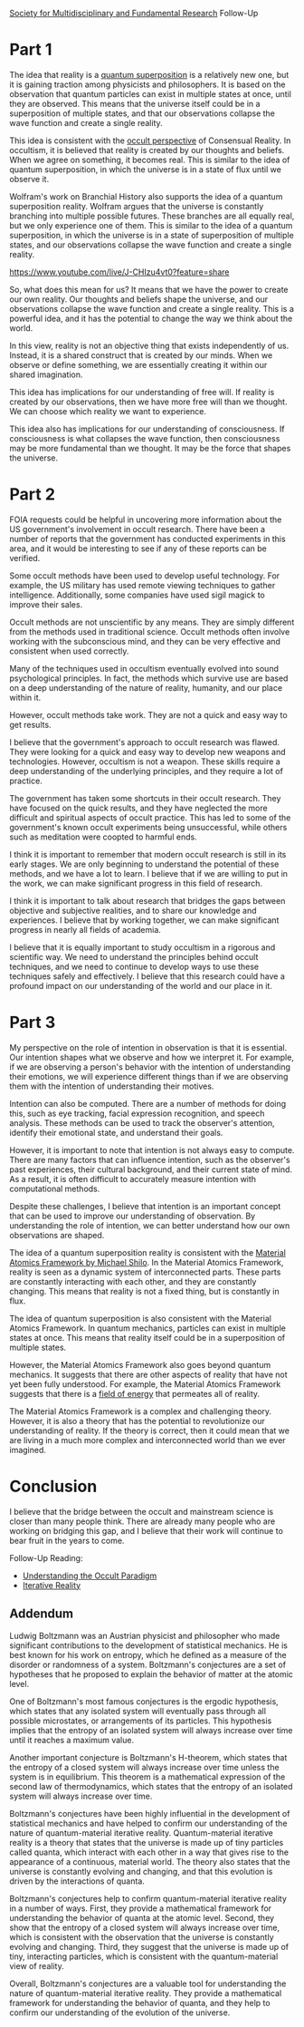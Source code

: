 [Society for Multidisciplinary and Fundamental Research](https://semf.org.es/) Follow-Up

# Part 1
The idea that reality is a [quantum superposition](https://en.m.wikipedia.org/wiki/Quantum_superposition) is a relatively new one, but it is gaining traction among physicists and philosophers. It is based on the observation that quantum particles can exist in multiple states at once, until they are observed. This means that the universe itself could be in a superposition of multiple states, and that our observations collapse the wave function and create a single reality.

This idea is consistent with the [occult perspective](https://github.com/Az-Net/Proposals/blob/main/Occult%20Paradigm.md) of Consensual Reality. In occultism, it is believed that reality is created by our thoughts and beliefs. When we agree on something, it becomes real. This is similar to the idea of quantum superposition, in which the universe is in a state of flux until we observe it.

Wolfram's work on Branchial History also supports the idea of a quantum superposition reality. Wolfram argues that the universe is constantly branching into multiple possible futures. These branches are all equally real, but we only experience one of them. This is similar to the idea of a quantum superposition, in which the universe is in a state of superposition of multiple states, and our observations collapse the wave function and create a single reality.

https://www.youtube.com/live/J-CHIzu4vt0?feature=share

So, what does this mean for us? It means that we have the power to create our own reality. Our thoughts and beliefs shape the universe, and our observations collapse the wave function and create a single reality. This is a powerful idea, and it has the potential to change the way we think about the world.

In this view, reality is not an objective thing that exists independently of us. Instead, it is a shared construct that is created by our minds. When we observe or define something, we are essentially creating it within our shared imagination.

This idea has implications for our understanding of free will. If reality is created by our observations, then we have more free will than we thought. We can choose which reality we want to experience.

This idea also has implications for our understanding of consciousness. If consciousness is what collapses the wave function, then consciousness may be more fundamental than we thought. It may be the force that shapes the universe.


# Part 2
FOIA requests could be helpful in uncovering more information about the US government's involvement in occult research. There have been a number of reports that the government has conducted experiments in this area, and it would be interesting to see if any of these reports can be verified.

Some occult methods have been used to develop useful technology. For example, the US military has used remote viewing techniques to gather intelligence. Additionally, some companies have used sigil magick to improve their sales.

Occult methods are not unscientific by any means. They are simply different from the methods used in traditional science. Occult methods often involve working with the subconscious mind, and they can be very effective and consistent when used correctly.

Many of the techniques used in occultism eventually evolved into sound psychological principles.
In fact, the methods which survive use are based on a deep understanding of the nature of reality, humanity, and our place within it. 

However, occult methods take work. They are not a quick and easy way to get results.

I believe that the government's approach to occult research was flawed. They were looking for a quick and easy way to develop new weapons and technologies. However, occultism is not a weapon. These skills require a deep understanding of the underlying principles, and they require a lot of practice.

The government has taken some shortcuts in their occult research. They have focused on the quick results, and they have neglected the more difficult and spiritual aspects of occult practice. This has led to some of the government's known occult experiments being unsuccessful,  while others such as meditation were coopted to harmful ends.

I think it is important to remember that modern occult research is still in its early stages. We are only beginning to understand the potential of these methods, and we have a lot to learn. I believe that if we are willing to put in the work, we can make significant progress in this field of research.

I think it is important to talk about research that bridges the gaps between objective and subjective realities, and to share our knowledge and experiences. I believe that by working together, we can make significant progress in nearly all fields of academia.

I believe that it is equally important to study occultism in a rigorous and scientific way. We need to understand the principles behind occult techniques, and we need to continue to develop ways to use these techniques safely and effectively. I believe that this research could have a profound impact on our understanding of the world and our place in it.



# Part 3
My perspective on the role of intention in observation is that it is essential. Our intention shapes what we observe and how we interpret it. For example, if we are observing a person's behavior with the intention of understanding their emotions, we will experience different things than if we are observing them with the intention of understanding their motives.

Intention can also be computed. There are a number of methods for doing this, such as eye tracking, facial expression recognition, and speech analysis. These methods can be used to track the observer's attention, identify their emotional state, and understand their goals.

However, it is important to note that intention is not always easy to compute. There are many factors that can influence intention, such as the observer's past experiences, their cultural background, and their current state of mind. As a result, it is often difficult to accurately measure intention with computational methods.

Despite these challenges, I believe that intention is an important concept that can be used to improve our understanding of observation. By understanding the role of intention, we can better understand how our own observations are shaped.

The idea of a quantum superposition reality is consistent with the [Material Atomics Framework by Michael Shilo](https://demystifysci.com/). In the Material Atomics Framework, reality is seen as a dynamic system of interconnected parts. These parts are constantly interacting with each other, and they are constantly changing. This means that reality is not a fixed thing, but is constantly in flux.

The idea of quantum superposition is also consistent with the Material Atomics Framework. In quantum mechanics, particles can exist in multiple states at once. This means that reality itself could be in a superposition of multiple states.

However, the Material Atomics Framework also goes beyond quantum mechanics. It suggests that there are other aspects of reality that have not yet been fully understood. For example, the Material Atomics Framework suggests that there is a [field of energy](https://github.com/Az-Net/Proposals/blob/main/Mathematics/God%20as%20an%20Equation.md) that permeates all of reality.

The Material Atomics Framework is a complex and challenging theory. However, it is also a theory that has the potential to revolutionize our understanding of reality. If the theory is correct, then it could mean that we are living in a much more complex and interconnected world than we ever imagined.




# Conclusion
I believe that the bridge between the occult and mainstream science is closer than many people think. There are already many people who are working on bridging this gap, and I believe that their work will continue to bear fruit in the years to come.

Follow-Up Reading: 
* [Understanding the Occult Paradigm](https://github.com/Az-Net/Proposals/blob/main/Occult%20Paradigm.md)
* [Iterative Reality](https://github.com/Az-Net/Proposals/blob/main/Iterative-reality.md)


## Addendum
Ludwig Boltzmann was an Austrian physicist and philosopher who made significant contributions to the development of statistical mechanics. He is best known for his work on entropy, which he defined as a measure of the disorder or randomness of a system. Boltzmann's conjectures are a set of hypotheses that he proposed to explain the behavior of matter at the atomic level.

One of Boltzmann's most famous conjectures is the ergodic hypothesis, which states that any isolated system will eventually pass through all possible microstates, or arrangements of its particles. This hypothesis implies that the entropy of an isolated system will always increase over time until it reaches a maximum value.

Another important conjecture is Boltzmann's H-theorem, which states that the entropy of a closed system will always increase over time unless the system is in equilibrium. This theorem is a mathematical expression of the second law of thermodynamics, which states that the entropy of an isolated system will always increase over time.

Boltzmann's conjectures have been highly influential in the development of statistical mechanics and have helped to confirm our understanding of the nature of quantum-material iterative reality. Quantum-material iterative reality is a theory that states that the universe is made up of tiny particles called quanta, which interact with each other in a way that gives rise to the appearance of a continuous, material world. The theory also states that the universe is constantly evolving and changing, and that this evolution is driven by the interactions of quanta.

Boltzmann's conjectures help to confirm quantum-material iterative reality in a number of ways. First, they provide a mathematical framework for understanding the behavior of quanta at the atomic level. Second, they show that the entropy of a closed system will always increase over time, which is consistent with the observation that the universe is constantly evolving and changing. Third, they suggest that the universe is made up of tiny, interacting particles, which is consistent with the quantum-material view of reality.

Overall, Boltzmann's conjectures are a valuable tool for understanding the nature of quantum-material iterative reality. They provide a mathematical framework for understanding the behavior of quanta, and they help to confirm our understanding of the evolution of the universe.
